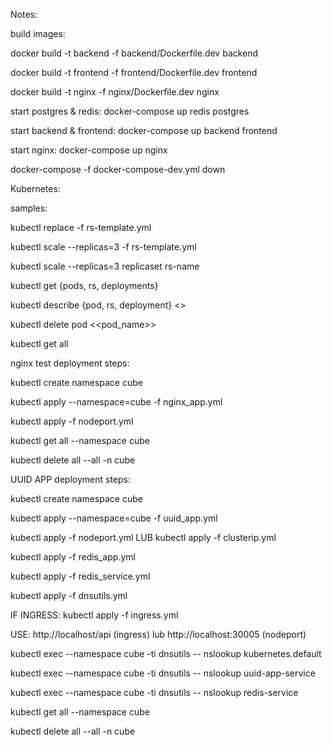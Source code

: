 Notes:

build images:

docker build -t backend -f backend/Dockerfile.dev backend

docker build -t frontend -f frontend/Dockerfile.dev frontend

docker build -t nginx -f nginx/Dockerfile.dev nginx

start postgres & redis:
docker-compose up redis postgres

start backend & frontend:
docker-compose up backend frontend

start nginx:
docker-compose up nginx

docker-compose -f docker-compose-dev.yml down


Kubernetes:

samples:

kubectl replace -f rs-template.yml

kubectl scale --replicas=3 -f rs-template.yml

kubectl scale --replicas=3 replicaset rs-name

kubectl get {pods, rs, deployments}

kubectl describe {pod, rs, deployment} <<name>>

kubectl delete pod <<pod_name>>

kubectl get all

nginx test deployment steps:

kubectl create namespace cube

kubectl apply --namespace=cube -f nginx_app.yml

kubectl apply -f nodeport.yml

kubectl get all --namespace cube

kubectl delete all --all -n cube

UUID APP deployment steps:

kubectl create namespace cube

kubectl apply --namespace=cube -f uuid_app.yml

kubectl apply -f nodeport.yml  LUB kubectl apply -f clusterip.yml

kubectl apply -f redis_app.yml

kubectl apply -f redis_service.yml

kubectl apply -f dnsutils.yml

IF INGRESS: kubectl apply -f ingress.yml

USE: http://localhost/api (ingress) lub http://localhost:30005 (nodeport)

kubectl exec --namespace cube -ti dnsutils -- nslookup kubernetes.default

kubectl exec --namespace cube -ti dnsutils -- nslookup uuid-app-service

kubectl exec --namespace cube -ti dnsutils -- nslookup redis-service

kubectl get all --namespace cube

kubectl delete all --all -n cube

